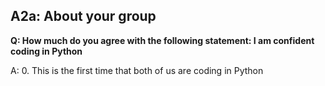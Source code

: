## A2a: About your group

**Q: How much do you agree with the following statement: I am confident coding in Python**

A: 0. This is the first time that both of us are coding in Python